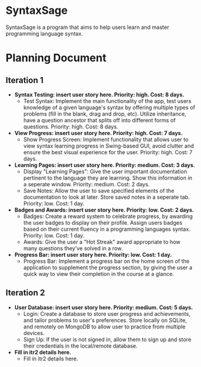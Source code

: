 # SyntaxSage
SyntaxSage is a program that aims to help users learn and master programming language syntax.

# Planning Document

## Iteration 1
- **Syntax Testing: insert user story here. Priority: high. Cost: 8 days.**
  - Test Syntax: Implement the main functionality of the app, test users knowledge of a given language's syntax by offering multiple types of problems (fill in the blank, drag and drop, etc). Utilize inheritance, have a question ancestor that splits off into different forms of questions. Priority: high. Cost: 8 days.
- **View Progress: insert user story here. Priority: high. Cost: 7 days.**
  - Show Progress Screen: Implement functionality that allows user to view syntax learning progress in Swing-based GUI, avoid clutter and ensure the best visual experience for the user. Priority: high. Cost: 7 days.
- **Learning Pages: insert user story here. Priority: medium. Cost: 3 days.**
  - Display "Learning Pages": Give the user important documentation pertinent to the language they are learning. Show this information in a seperate window. Priority: medium. Cost: 2 days.
  - Save Notes: Allow the user to save specified elements of the documentation to look at later. Store saved notes in a seperate tab. Priority: low. Cost: 1 day.
- **Badges and Awards: insert user story here. Priority: low. Cost: 2 days.**
  - Badges: Create a reward system to celebrate progress, by awarding the user badges to display on their profile. Assign users badges based on their current fluency in a programming languages syntax. Priority: low. Cost: 1 day.
  - Awards: Give the user a "Hot Streak" award appropriate to how many questions they've solved in a row.
- **Progress Bar: insert user story here. Priority: low. Cost: 1 day.**
  - Progress Bar: Implement a progress bar on the home screen of the application to supplement the progress section, by giving the user a quick way to view their completion in the course at a glance.

## Iteration 2
- **User Database: insert user story here. Priority: medium. Cost: 5 days.**
  - Login: Create a database to store user progress and achievements, and tailor problems to user's preferences. Store locally on SQLite, and remotely on MongoDB to allow user to practice from multiple devices.
  - Sign Up: If the user is not signed in, allow them to sign up and store their credentials in the local/remote database.
- **Fill in itr2 details here.**
  - Fill in itr2 details here.
